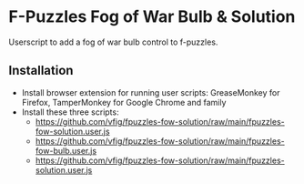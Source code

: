 # F-Puzzles Fog of War Bulb & Solution
Userscript to add a fog of war bulb control to f-puzzles.

## Installation
- Install browser extension for running user scripts: GreaseMonkey for Firefox, TamperMonkey for Google Chrome and family
- Install these three scripts:
  + https://github.com/vfig/fpuzzles-fow-solution/raw/main/fpuzzles-fow-solution.user.js
  + https://github.com/vfig/fpuzzles-fow-solution/raw/main/fpuzzles-fow-bulb.user.js
  + https://github.com/vfig/fpuzzles-fow-solution/raw/main/fpuzzles-solution.user.js
